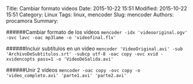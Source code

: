 Title: Cambiar formato videos
Date: 2015-10-22 15:51
Modified: 2015-10-22 15:51
Category: Linux
Tags: linux, mencoder
Slug: mencoder
Authors: procamora
Summary:

######Cambiar formato de los vídeos
`mencoder -idx 'videooriginal.ogv' -ovc lavc -oac mp3lame -o 'videofinal.flv'`


######Incluir subtítulos en un vídeo
`mencoder 'VideoOriginal.avi' -sub 'ArchivoDeSubtitulos.srt' -subcp utf-8 -oac copy -ovc xvid -xvidencopts pass=1 -o 'VideoDeSalida.avi'`


######Unir 2 vídeos
`mencoder -oac copy -ovc copy -o 'video_completo.avi' 'parte1.avi' 'parte2.avi'`
